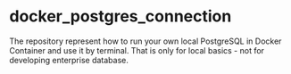# docker_postgres_connection
The repository represent how to run your own local PostgreSQL in Docker Container and use it by terminal. That is only for local basics - not for developing enterprise database. 
